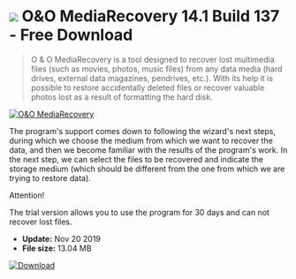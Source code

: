 # ![](https://cdn.softexe.net/static/icon/3/o-o-mediarecovery-11091.png) O&O MediaRecovery 14.1 Build 137 - Free Download

> O &amp; O MediaRecovery is a tool designed to recover lost multimedia files (such as movies, photos, music files) from any data media (hard drives, external data magazines, pendrives, etc.). With its help it is possible to restore accidentally deleted files or recover valuable photos lost as a result of formatting the hard disk.

[![O&O MediaRecovery](https://gallery.dpcdn.pl/imgc/Tools/58149/g_-_420x350_1.5_-_x20150410112908_0.jpg)](https://softexe.net/win/disks-files/data-recovery/o-o-mediarecovery:ppRap.html)

The program's support comes down to following the wizard's next steps, during which we choose the medium from which we want to recover the data, and then we become familiar with the results of the program's work. In the next step, we can select the files to be recovered and indicate the storage medium (which should be different from the one from which we are trying to restore data).
 
 Attention!
 
 The trial version allows you to use the program for 30 days and can not recover lost files.


- **Update:** Nov 20 2019
- **File size:** 13.04 MB

[![Download](https://cdn.softexe.net/static/img/download.png)](https://softexe.net/win/disks-files/data-recovery/o-o-mediarecovery:ppRap.html)

